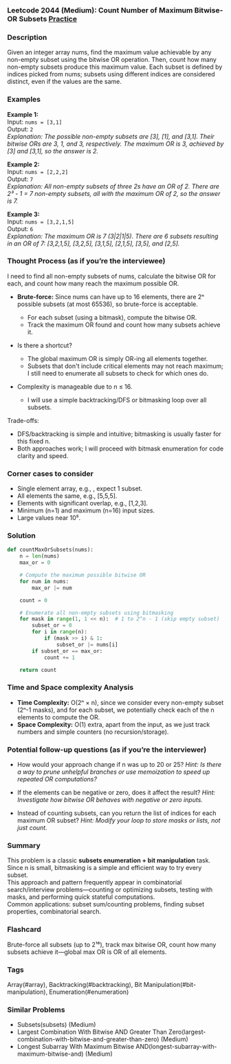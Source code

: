 ### Leetcode 2044 (Medium): Count Number of Maximum Bitwise-OR Subsets [Practice](https://leetcode.com/problems/count-number-of-maximum-bitwise-or-subsets)

### Description  
Given an integer array nums, find the maximum value achievable by any non-empty subset using the bitwise OR operation. Then, count how many non-empty subsets produce this maximum value. Each subset is defined by indices picked from nums; subsets using different indices are considered distinct, even if the values are the same.

### Examples  

**Example 1:**  
Input: `nums = [3,1]`  
Output: `2`  
*Explanation: The possible non-empty subsets are [3], [1], and [3,1]. Their bitwise ORs are 3, 1, and 3, respectively. The maximum OR is 3, achieved by [3] and [3,1], so the answer is 2.*

**Example 2:**  
Input: `nums = [2,2,2]`  
Output: `7`  
*Explanation: All non-empty subsets of three 2s have an OR of 2. There are 2³ - 1 = 7 non-empty subsets, all with the maximum OR of 2, so the answer is 7.*

**Example 3:**  
Input: `nums = [3,2,1,5]`  
Output: `6`  
*Explanation: The maximum OR is 7 (3|2|1|5). There are 6 subsets resulting in an OR of 7: [3,2,1,5], [3,2,5], [3,1,5], [2,1,5], [3,5], and [2,5].*


### Thought Process (as if you’re the interviewee)  
I need to find all non-empty subsets of nums, calculate the bitwise OR for each, and count how many reach the maximum possible OR.  
- **Brute-force:** Since nums can have up to 16 elements, there are 2ⁿ possible subsets (at most 65536), so brute-force is acceptable.  
  - For each subset (using a bitmask), compute the bitwise OR.
  - Track the maximum OR found and count how many subsets achieve it.

- Is there a shortcut?  
  - The global maximum OR is simply OR-ing all elements together.  
  - Subsets that don't include critical elements may not reach maximum; I still need to enumerate all subsets to check for which ones do.

- Complexity is manageable due to n ≤ 16.  
  - I will use a simple backtracking/DFS or bitmasking loop over all subsets.

Trade-offs:
- DFS/backtracking is simple and intuitive; bitmasking is usually faster for this fixed n.
- Both approaches work; I will proceed with bitmask enumeration for code clarity and speed.

### Corner cases to consider  
- Single element array, e.g., , expect 1 subset.
- All elements the same, e.g., [5,5,5].
- Elements with significant overlap, e.g., [1,2,3].
- Minimum (n=1) and maximum (n=16) input sizes.
- Large values near 10⁵.

### Solution

```python
def countMaxOrSubsets(nums):
    n = len(nums)
    max_or = 0

    # Compute the maximum possible bitwise OR
    for num in nums:
        max_or |= num

    count = 0

    # Enumerate all non-empty subsets using bitmasking
    for mask in range(1, 1 << n):  # 1 to 2^n - 1 (skip empty subset)
        subset_or = 0
        for i in range(n):
            if (mask >> i) & 1:
                subset_or |= nums[i]
        if subset_or == max_or:
            count += 1

    return count
```

### Time and Space complexity Analysis  

- **Time Complexity:** O(2ⁿ × n), since we consider every non-empty subset (2ⁿ-1 masks), and for each subset, we potentially check each of the n elements to compute the OR.
- **Space Complexity:** O(1) extra, apart from the input, as we just track numbers and simple counters (no recursion/storage).

### Potential follow-up questions (as if you’re the interviewer)  

- How would your approach change if n was up to 20 or 25?
  *Hint: Is there a way to prune unhelpful branches or use memoization to speed up repeated OR computations?*

- If the elements can be negative or zero, does it affect the result?
  *Hint: Investigate how bitwise OR behaves with negative or zero inputs.*

- Instead of counting subsets, can you return the list of indices for each maximum OR subset?
  *Hint: Modify your loop to store masks or lists, not just count.*

### Summary
This problem is a classic **subsets enumeration + bit manipulation** task.  
Since n is small, bitmasking is a simple and efficient way to try every subset.  
This approach and pattern frequently appear in combinatorial search/interview problems—counting or optimizing subsets, testing with masks, and performing quick stateful computations.  
Common applications: subset sum/counting problems, finding subset properties, combinatorial search.


### Flashcard
Brute-force all subsets (up to 2¹⁶), track max bitwise OR, count how many subsets achieve it—global max OR is OR of all elements.

### Tags
Array(#array), Backtracking(#backtracking), Bit Manipulation(#bit-manipulation), Enumeration(#enumeration)

### Similar Problems
- Subsets(subsets) (Medium)
- Largest Combination With Bitwise AND Greater Than Zero(largest-combination-with-bitwise-and-greater-than-zero) (Medium)
- Longest Subarray With Maximum Bitwise AND(longest-subarray-with-maximum-bitwise-and) (Medium)